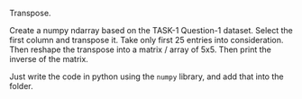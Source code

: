 Transpose.

Create a numpy ndarray based on the TASK-1 Question-1 dataset. Select the first column and transpose it.
Take only first 25 entries into consideration.
Then reshape the transpose into a matrix / array of 5x5. Then print the inverse of the matrix.

Just write the code in python using the `numpy` library, and add that into the folder.
